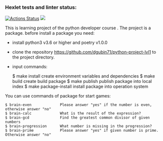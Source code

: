 ### Hexlet tests and linter status:
[![Actions Status](https://github.com/dgubin71/python-project-lvl1/workflows/hexlet-check/badge.svg)](https://github.com/dgubin71/python-project-lvl1/actions)
<a href="https://codeclimate.com/github/codeclimate/codeclimate/maintainability"><img src="https://api.codeclimate.com/v1/badges/a99a88d28ad37a79dbf6/maintainability" /></a>

This is learning project of the  python developer course . 
The project is a package. before  install a package you need:

  - install python3 v3.6 or higher and poetry v1.0.0
  - clone the repository https://github.com/dgubin71/python-project-lvl1  to the project directory.
  - input commands:

    $ make install           create environment variables and dependencies
    $ make build             create build package
    $ make publish           publish package into local index
    $ make package-install   install package into operation system

 You can use  commands of package for start games:

    $ brain-even             Please answer "yes" if the number is even, otherwise answer "no"
    $ brain-calc             What is the result of the expression? 
    $ brain-gcd              Find the greatest common divisor of given numbers
    $ brain-progression      What number is missing in the progression?
    $ brain-prime            Please answer "yes" if given number is prime. Otherwise answer "no"